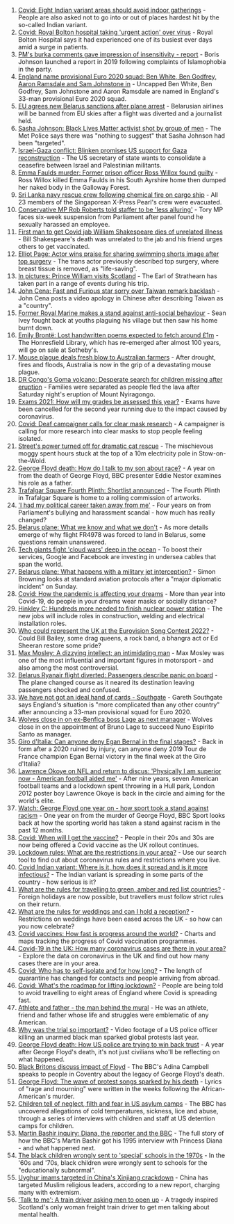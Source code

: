 1. [Covid: Eight Indian variant areas should avoid indoor gatherings](https://www.bbc.co.uk/news/uk-england-57232728) - People are also asked not to go into or out of places hardest hit by the so-called Indian variant.
2. [Covid: Royal Bolton hospital taking 'urgent action' over virus](https://www.bbc.co.uk/news/uk-england-manchester-57242368) - Royal Bolton Hospital says it had experienced one of its busiest ever days amid a surge in patients.
3. [PM's burka comments gave impression of insensitivity - report](https://www.bbc.co.uk/news/uk-politics-57239483) - Boris Johnson launched a report in 2019 following complaints of Islamophobia in the party.
4. [England name provisional Euro 2020 squad: Ben White, Ben Godfrey, Aaron Ramsdale and Sam Johnstone in](https://www.bbc.co.uk/sport/football/57239842) - Uncapped Ben White, Ben Godfrey, Sam Johnstone and Aaron Ramsdale are named in England's 33-man provisional Euro 2020 squad.
5. [EU agrees new Belarus sanctions after plane arrest](https://www.bbc.co.uk/news/world-europe-57236489) - Belarusian airlines will be banned from EU skies after a flight was diverted and a journalist held.
6. [Sasha Johnson: Black Lives Matter activist shot by group of men](https://www.bbc.co.uk/news/uk-england-london-57238301) - The Met Police says there was "nothing to suggest" that Sasha Johnson had been "targeted".
7. [Israel-Gaza conflict: Blinken promises US support for Gaza reconstruction](https://www.bbc.co.uk/news/world-middle-east-57238451) - The US secretary of state wants to consolidate a ceasefire between Israel and Palestinian militants.
8. [Emma Faulds murder: Former prison officer Ross Willox found guilty](https://www.bbc.co.uk/news/uk-scotland-glasgow-west-57227169) - Ross Willox killed Emma Faulds in his South Ayrshire home then dumped her naked body in the Galloway Forest.
9. [Sri Lanka navy rescue crew following chemical fire on cargo ship](https://www.bbc.co.uk/news/world-asia-57244173) - All 23 members of the Singaporean X-Press Pearl's crew were evacuated.
10. [Conservative MP Rob Roberts told staffer to be 'less alluring'](https://www.bbc.co.uk/news/uk-wales-politics-56757772) - Tory MP faces six-week suspension from Parliament after panel found he sexually harassed an employee.
11. [First man to get Covid jab William Shakespeare dies of unrelated illness](https://www.bbc.co.uk/news/uk-england-coventry-warwickshire-57234741) - Bill Shakespeare's death was unrelated to the jab and his friend urges others to get vaccinated.
12. [Elliot Page: Actor wins praise for sharing swimming shorts image after top surgery](https://www.bbc.co.uk/news/entertainment-arts-57239448) - The trans actor previously described top surgery, where breast tissue is removed, as "life-saving".
13. [In pictures: Prince William visits Scotland](https://www.bbc.co.uk/news/uk-scotland-57241340) - The Earl of Strathearn has taken part in a range of events during his trip.
14. [John Cena: Fast and Furious star sorry over Taiwan remark backlash](https://www.bbc.co.uk/news/world-asia-57241053) - John Cena posts a video apology in Chinese after describing Taiwan as a "country".
15. [Former Royal Marine makes a stand against anti-social behaviour](https://www.bbc.co.uk/news/uk-england-tees-57233796) - Sean Ivey fought back at youths plaguing his village but then saw his home burnt down.
16. [Emily Brontë: Lost handwritten poems expected to fetch around £1m](https://www.bbc.co.uk/news/entertainment-arts-57242780) - The Honresfield Library, which has re-emerged after almost 100 years, will go on sale at Sotheby's.
17. [Mouse plague deals fresh blow to Australian farmers](https://www.bbc.co.uk/news/world-australia-57225103) - After drought, fires and floods, Australia is now in the grip of a devastating mouse plague.
18. [DR Congo's Goma volcano: Desperate search for children missing after eruption](https://www.bbc.co.uk/news/world-africa-57228666) - Families were separated as people fled the lava after Saturday night's eruption of Mount Nyiragongo.
19. [Exams 2021: How will my grades be assessed this year?](https://www.bbc.co.uk/news/education-57232414) - Exams have been cancelled for the second year running due to the impact caused by coronavirus.
20. [Covid: Deaf campaigner calls for clear mask research](https://www.bbc.co.uk/news/uk-england-norfolk-57180904) - A campaigner is calling for more research into clear masks to stop people feeling isolated.
21. [Street's power turned off for dramatic cat rescue](https://www.bbc.co.uk/news/uk-england-gloucestershire-57232141) - The mischievous moggy spent hours stuck at the top of a 10m electricity pole in Stow-on-the-Wold.
22. [George Floyd death: How do I talk to my son about race?](https://www.bbc.co.uk/news/world-us-canada-57205016) - A year on from the death of George Floyd, BBC presenter Eddie Nestor examines his role as a father.
23. [Trafalgar Square Fourth Plinth: Shortlist announced](https://www.bbc.co.uk/news/uk-england-london-57227332) - The Fourth Plinth in Trafalgar Square is home to a rolling commission of artworks.
24. ['I had my political career taken away from me'](https://www.bbc.co.uk/news/uk-politics-57226130) - Four years on from Parliament's bullying and harassment scandal - how much has really changed?
25. [Belarus plane: What we know and what we don't](https://www.bbc.co.uk/news/world-europe-57239521) - As more details emerge of why flight FR4978 was forced to land in Belarus, some questions remain unanswered.
26. [Tech giants fight 'cloud wars' deep in the ocean](https://www.bbc.co.uk/news/business-57070318) - To boost their services, Google and Facebook are investing in undersea cables that span the world.
27. [Belarus plane: What happens with a military jet interception?](https://www.bbc.co.uk/news/world-europe-57236086) - Simon Browning looks at standard aviation protocols after a "major diplomatic incident" on Sunday.
28. [Covid: How the pandemic is affecting your dreams](https://www.bbc.co.uk/news/world-56600288) - More than year into Covid-19, do people in your dreams wear masks or socially distance?
29. [Hinkley C: Hundreds more needed to finish nuclear power station](https://www.bbc.co.uk/news/uk-england-somerset-57227918) - The new jobs will include roles in construction, welding and electrical installation roles.
30. [Who could represent the UK at the Eurovision Song Contest 2022?](https://www.bbc.co.uk/news/entertainment-arts-57226754) - Could Bill Bailey, some drag queens, a rock band, a bhangra act or Ed Sheeran restore some pride?
31. [Max Mosley: A dizzying intellect; an intimidating man](https://www.bbc.co.uk/sport/formula1/57231465) - Max Mosley was one of the most influential and important figures in motorsport - and also among the most controversial.
32. [Belarus Ryanair flight diverted: Passengers describe panic on board](https://www.bbc.co.uk/news/world-europe-57180275) - The plane changed course as it neared its destination leaving passengers shocked and confused.
33. [We have not got an ideal hand of cards - Southgate](https://www.bbc.co.uk/sport/football/57244587) - Gareth Southgate says England's situation is "more complicated than any other country" after announcing a 33-man provisional squad for Euro 2020.
34. [Wolves close in on ex-Benfica boss Lage as next manager](https://www.bbc.co.uk/sport/football/57241200) - Wolves close in on the appointment of Bruno Lage to succeed Nuno Espirito Santo as manager.
35. [Giro d'Italia: Can anyone deny Egan Bernal in the final stages?](https://www.bbc.co.uk/sport/cycling/57189490) - Back in form after a 2020 ruined by injury, can anyone deny 2019 Tour de France champion Egan Bernal victory in the final week at the Giro d'Italia?
36. [Lawrence Okoye on NFL and return to discus: 'Physically I am superior now - American football aided me'](https://www.bbc.co.uk/sport/athletics/57186877) - After nine years, seven American football teams and a lockdown spent throwing in a Hull park, London 2012 poster boy Lawrence Okoye is back in the circle and aiming for the world's elite.
37. [Watch: George Floyd one year on - how sport took a stand against racism](https://www.bbc.co.uk/sport/av/57231311) - One year on from the murder of George Floyd, BBC Sport looks back at how the sporting world has taken a stand against racism in the past 12 months.
38. [Covid: When will I get the vaccine?](https://www.bbc.co.uk/news/health-55045639) - People in their 20s and 30s are now being offered a Covid vaccine as the UK rollout continues.
39. [Lockdown rules: What are the restrictions in your area?](https://www.bbc.co.uk/news/uk-54373904) - Use our search tool to find out about coronavirus rules and restrictions where you live.
40. [Covid Indian variant: Where is it, how does it spread and is it more infectious?](https://www.bbc.co.uk/news/health-57157496) - The Indian variant is spreading in some parts of the country - how serious is it?
41. [What are the rules for travelling to green, amber and red list countries?](https://www.bbc.co.uk/news/explainers-52544307) - Foreign holidays are now possible, but travellers must follow strict rules on their return.
42. [What are the rules for weddings and can I hold a reception?](https://www.bbc.co.uk/news/explainers-52811509) - Restrictions on weddings have been eased across the UK - so how can you now celebrate?
43. [Covid vaccines: How fast is progress around the world?](https://www.bbc.co.uk/news/world-56237778) - Charts and maps tracking the progress of Covid vaccination programmes.
44. [Covid-19 in the UK: How many coronavirus cases are there in your area?](https://www.bbc.co.uk/news/uk-51768274) - Explore the data on coronavirus in the UK and find out how many cases there are in your area.
45. [Covid: Who has to self-isolate and for how long?](https://www.bbc.co.uk/news/explainers-54239922) - The length of quarantine has changed for contacts and people arriving from abroad.
46. [Covid: What's the roadmap for lifting lockdown?](https://www.bbc.co.uk/news/explainers-52530518) - People are being told to avoid travelling to eight areas of England where Covid is spreading fast.
47. [Athlete and father - the man behind the mural](https://www.bbc.co.uk/news/world-us-canada-52871936) - He was an athlete, friend and father whose life and struggles were emblematic of any American.
48. [Why was the trial so important?](https://www.bbc.co.uk/news/world-us-canada-56270334) - Video footage of a US police officer killing an unarmed black man sparked global protests last year.
49. [George Floyd death: How US police are trying to win back trust](https://www.bbc.co.uk/news/world-us-canada-57205015) - A year after George Floyd's death, it's not just civilians who'll be reflecting on what happened.
50. [Black Britons discuss impact of Floyd](https://www.bbc.co.uk/news/uk-57093888) - The BBC's Adina Campbell speaks to people in Coventry about the legacy of George Floyd's death.
51. [George Floyd: The wave of protest songs sparked by his death](https://www.bbc.co.uk/news/newsbeat-57233557) - Lyrics of "rage and mourning" were written in the weeks following the African-American's murder.
52. [Children tell of neglect, filth and fear in US asylum camps](https://www.bbc.co.uk/news/world-us-canada-57149721) - The BBC has uncovered allegations of cold temperatures, sickness, lice and abuse, through a series of interviews with children and staff at US detention camps for children.
53. [Martin Bashir inquiry: Diana, the reporter and the BBC](https://www.bbc.co.uk/news/uk-56680229) - The full story of how the BBC's Martin Bashir got his 1995 interview with Princess Diana - and what happened next.
54. [The black children wrongly sent to 'special' schools in the 1970s](https://www.bbc.co.uk/news/uk-57099654) - In the '60s and '70s, black children were wrongly sent to schools for the "educationally subnormal".
55. [Uyghur imams targeted in China's Xinjiang crackdown](https://www.bbc.co.uk/news/world-asia-china-56986057) - China has targeted Muslim religious leaders, according to a new report, charging many with extremism.
56. ['Talk to me': A train driver asking men to open up](https://www.bbc.co.uk/news/stories-57060971) - A tragedy inspired Scotland's only woman freight train driver to get men talking about mental health.

